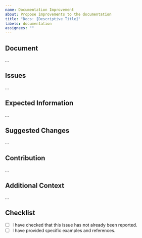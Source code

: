 ```yaml
---
name: Documentation Improvement
about: Propose improvements to the documentation
title: "Docs: [Descriptive Title]"
labels: documentation
assignees: ""
---
```


## Document

<!-- Provide a link or a description of the document in question. -->

...

## Issues

<!-- A clear and concise description of what the issue is with the current documentation. -->

...

## Expected Information

<!-- Describe what you expected to find in the documentation. -->

...

## Suggested Changes

<!-- Outline your proposed changes here. Be as specific as possible. -->

...

## Contribution

<!-- Are you willing to contribute to the documentation updates? -->

...

## Additional Context

<!-- Any additional context, links, or references that could aid in the documentation improvement. -->

...

## Checklist

- [ ] I have checked that this issue has not already been reported.
- [ ] I have provided specific examples and references.
